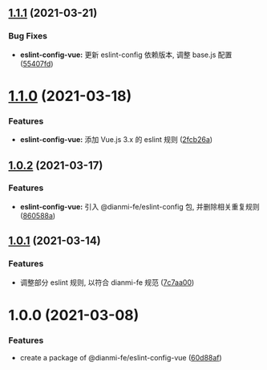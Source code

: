 ## [1.1.1](https://github.com/dianmi-fe/code-lint/compare/eslint-config-vue@1.1.0...eslint-config-vue@1.1.1) (2021-03-21)


### Bug Fixes

* **eslint-config-vue:** 更新 eslint-config 依赖版本, 调整 base.js 配置 ([55407fd](https://github.com/dianmi-fe/code-lint/commit/55407fd96aa24939a488abbfeed8ff7546724fb5))



# [1.1.0](https://github.com/dianmi-fe/code-lint/compare/eslint-config-vue@1.0.2...eslint-config-vue@1.1.0) (2021-03-18)


### Features

* **eslint-config-vue:** 添加 Vue.js 3.x 的 eslint 规则 ([2fcb26a](https://github.com/dianmi-fe/code-lint/commit/2fcb26afc4ed2b5ccbc88034397b94b2f0da9ba7))



## [1.0.2](https://github.com/dianmi-fe/code-lint/compare/eslint-config-vue@1.0.1...eslint-config-vue@1.0.2) (2021-03-17)


### Features

* **eslint-config-vue:** 引入 @dianmi-fe/eslint-config 包, 并删除相关重复规则 ([860588a](https://github.com/dianmi-fe/code-lint/commit/860588a46b8e4edf23e2aa31d34f49fc40ec0500))



## [1.0.1](https://github.com/dianmi-fe/code-lint/compare/eslint-config-vue@1.0.0...eslint-config-vue@1.0.1) (2021-03-14)


### Features

* 调整部分 eslint 规则, 以符合 dianmi-fe 规范 ([7c7aa00](https://github.com/dianmi-fe/code-lint/commit/7c7aa00bec1cc46b24120fc4539d27554b599d83))



# 1.0.0 (2021-03-08)


### Features

* create a package of @dianmi-fe/eslint-config-vue ([60d88af](https://github.com/dianmi-fe/code-lint/commit/60d88afa92708e153b4562bbf65e9a9a3d81eae7))



